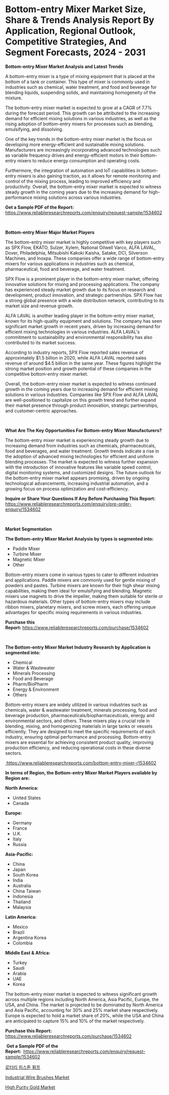 <p><h1>Bottom-entry Mixer Market Size, Share & Trends Analysis Report By Application, Regional Outlook, Competitive Strategies, And Segment Forecasts, 2024 - 2031</h1></p><p><strong>Bottom-entry Mixer Market Analysis and Latest Trends</strong></p>
<p><p>A bottom-entry mixer is a type of mixing equipment that is placed at the bottom of a tank or container. This type of mixer is commonly used in industries such as chemical, water treatment, and food and beverage for blending liquids, suspending solids, and maintaining homogeneity of the mixture.</p><p>The bottom-entry mixer market is expected to grow at a CAGR of 7.7% during the forecast period. This growth can be attributed to the increasing demand for efficient mixing solutions in various industries, as well as the rising adoption of bottom-entry mixers for processes such as blending, emulsifying, and dissolving.</p><p>One of the key trends in the bottom-entry mixer market is the focus on developing more energy-efficient and sustainable mixing solutions. Manufacturers are increasingly incorporating advanced technologies such as variable frequency drives and energy-efficient motors in their bottom-entry mixers to reduce energy consumption and operating costs.</p><p>Furthermore, the integration of automation and IoT capabilities in bottom-entry mixers is also gaining traction, as it allows for remote monitoring and control of the mixing process, leading to improved efficiency and productivity. Overall, the bottom-entry mixer market is expected to witness steady growth in the coming years due to the increasing demand for high-performance mixing solutions across various industries.</p></p>
<p><strong>Get a Sample PDF of the Report:&nbsp;</strong> <a href="https://www.reliableresearchreports.com/enquiry/request-sample/1534602">https://www.reliableresearchreports.com/enquiry/request-sample/1534602</a></p>
<p>&nbsp;</p>
<p><strong>Bottom-entry Mixer Major Market Players</strong></p>
<p><p>The bottom-entry mixer market is highly competitive with key players such as SPX Flow, EKATO, Sulzer, Xylem, National Oilwell Varco, ALFA LAVAL, Dover, Philadelphia, Mitsubishi Kakoki Kaisha, Satake, DCI, Silverson Machines, and Inoxpa. These companies offer a wide range of bottom-entry mixers for various applications in industries such as chemical, pharmaceutical, food and beverage, and water treatment.</p><p>SPX Flow is a prominent player in the bottom-entry mixer market, offering innovative solutions for mixing and processing applications. The company has experienced steady market growth due to its focus on research and development, product innovation, and strategic partnerships. SPX Flow has a strong global presence with a wide distribution network, contributing to its market size and revenue growth.</p><p>ALFA LAVAL is another leading player in the bottom-entry mixer market, known for its high-quality equipment and solutions. The company has seen significant market growth in recent years, driven by increasing demand for efficient mixing technologies in various industries. ALFA LAVAL's commitment to sustainability and environmental responsibility has also contributed to its market success.</p><p>According to industry reports, SPX Flow reported sales revenue of approximately $1.5 billion in 2020, while ALFA LAVAL reported sales revenue of around $4.5 billion in the same year. These figures highlight the strong market position and growth potential of these companies in the competitive bottom-entry mixer market.</p><p>Overall, the bottom-entry mixer market is expected to witness continued growth in the coming years due to increasing demand for efficient mixing solutions in various industries. Companies like SPX Flow and ALFA LAVAL are well-positioned to capitalize on this growth trend and further expand their market presence through product innovation, strategic partnerships, and customer-centric approaches.</p></p>
<p>&nbsp;</p>
<p><strong>What Are The Key Opportunities For Bottom-entry Mixer Manufacturers?</strong></p>
<p><p>The bottom-entry mixer market is experiencing steady growth due to increasing demand from industries such as chemicals, pharmaceuticals, food and beverages, and water treatment. Growth trends indicate a rise in the adoption of advanced mixing technologies for efficient and uniform blending processes. The market is expected to witness further expansion with the introduction of innovative features like variable speed control, digital monitoring systems, and customized designs. The future outlook for the bottom-entry mixer market appears promising, driven by ongoing technological advancements, increasing industrial automation, and a growing focus on process optimization and cost-efficiency.</p></p>
<p><strong>Inquire or Share Your Questions If Any Before Purchasing This Report:</strong> <a href="https://www.reliableresearchreports.com/enquiry/pre-order-enquiry/1534602">https://www.reliableresearchreports.com/enquiry/pre-order-enquiry/1534602</a></p>
<p>&nbsp;</p>
<p><strong>Market Segmentation</strong></p>
<p><strong>The Bottom-entry Mixer Market Analysis by types is segmented into:</strong></p>
<p><ul><li>Paddle Mixer</li><li>Turbine Mixer</li><li>Magnetic Mixer</li><li>Other</li></ul></p>
<p><p>Bottom-entry mixers come in various types to cater to different industries and applications. Paddle mixers are commonly used for gentle mixing of powders and pastes. Turbine mixers are known for their high shear mixing capabilities, making them ideal for emulsifying and blending. Magnetic mixers use magnets to drive the impeller, making them suitable for sterile or hazardous materials. Other types of bottom-entry mixers may include ribbon mixers, planetary mixers, and screw mixers, each offering unique advantages for specific mixing requirements in various industries.</p></p>
<p><strong>Purchase this Report:&nbsp;</strong><a href="https://www.reliableresearchreports.com/purchase/1534602">https://www.reliableresearchreports.com/purchase/1534602</a></p>
<p>&nbsp;</p>
<p><strong>The Bottom-entry Mixer Market Industry Research by Application is segmented into:</strong></p>
<p><ul><li>Chemical</li><li>Water & Wastewater</li><li>Minerals Processing</li><li>Food and Beverage</li><li>Pharm/BioPharm</li><li>Energy & Environment</li><li>Others</li></ul></p>
<p><p>Bottom-entry mixers are widely utilized in various industries such as chemicals, water & wastewater treatment, minerals processing, food and beverage production, pharmaceuticals/biopharmaceuticals, energy and environmental sectors, and others. These mixers play a crucial role in blending, mixing, and homogenizing materials in large tanks or vessels efficiently. They are designed to meet the specific requirements of each industry, ensuring optimal performance and processing. Bottom-entry mixers are essential for achieving consistent product quality, improving production efficiency, and reducing operational costs in these diverse sectors.</p></p>
<p><a href="https://www.reliableresearchreports.com/bottom-entry-mixer-r1534602">&nbsp;https://www.reliableresearchreports.com/bottom-entry-mixer-r1534602</a></p>
<p><strong>In terms of Region, the Bottom-entry Mixer Market Players available by Region are:</strong></p>
<p>
    <p> <strong> North America: </strong>
        <ul>
            <li>United States</li>
            <li>Canada</li>
        </ul>
        </p> 
    <p> <strong> Europe: </strong>
        <ul>
            <li>Germany</li>
            <li>France</li>
            <li>U.K.</li>
            <li>Italy</li>
            <li>Russia</li>
        </ul>
        </p> 
    <p> <strong> Asia-Pacific: </strong>
        <ul>
            <li>China</li>
            <li>Japan</li>
            <li>South Korea</li>
            <li>India</li>
            <li>Australia</li>
            <li>China Taiwan</li>
            <li>Indonesia</li>
            <li>Thailand</li>
            <li>Malaysia</li>
        </ul>
        </p> 
    <p> <strong> Latin America: </strong>
        <ul>
            <li>Mexico</li>
            <li>Brazil</li>
            <li>Argentina Korea</li>
            <li>Colombia</li>
        </ul>
        </p> 
    <p> <strong> Middle East & Africa: </strong>
        <ul>
            <li>Turkey</li>
            <li>Saudi</li>
            <li>Arabia</li>
            <li>UAE</li>
            <li>Korea</li>
        </ul>
    </p>
    </p>
<p><p>The bottom-entry mixer market is expected to witness significant growth across multiple regions including North America, Asia Pacific, Europe, the USA, and China. The market is projected to be dominated by North America and Asia Pacific, accounting for 30% and 25% market share respectively. Europe is expected to hold a market share of 20%, while the USA and China are anticipated to capture 15% and 10% of the market respectively.</p></p>
<p><strong>Purchase this Report: </strong><a href="https://www.reliableresearchreports.com/purchase/1534602">https://www.reliableresearchreports.com/purchase/1534602</a></p>
<p>&nbsp;<strong>Get a Sample PDF of the Report:&nbsp;&nbsp;</strong><a href="https://www.reliableresearchreports.com/enquiry/request-sample/1534602">https://www.reliableresearchreports.com/enquiry/request-sample/1534602</a></p>
<p><strong></strong></p>
<p><p><a href="https://github.com/royErdmtyan906778/Market-Research-Report-List-1/blob/main/274156337001.md">로터리 피스톤 펌프</a></p><p><a href="https://view.publitas.com/reportprime-1/industrial-wire-brushes-market-exploring-market-share-market-trends-and-future-growth/">Industrial Wire Brushes Market</a></p><p><a href="https://issuu.com/reportprime-2/docs/high-purity-gold-market-size-2030.pptx">High Purity Gold Market</a></p></p>